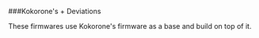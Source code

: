 ###Kokorone's + Deviations

These firmwares use Kokorone's firmware as a base and build on top of it.
